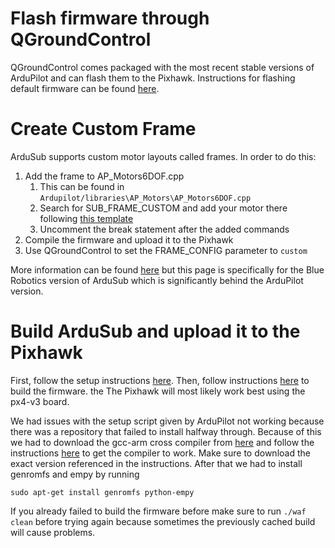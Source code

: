 # Flash firmware through QGroundControl
QGroundControl comes packaged with the most recent stable versions of ArduPilot and can flash them to the Pixhawk. 
Instructions for flashing default firmware can be found [here][1].

# Create Custom Frame
ArduSub supports custom motor layouts called frames. In order to do this:
1. Add the frame to AP_Motors6DOF.cpp
   1. This can be found in `Ardupilot/libraries\AP_Motors\AP_Motors6DOF.cpp`
   2. Search for SUB_FRAME_CUSTOM and add your motor there following [this template][2]
   3. Uncomment the break statement after the added commands
2. Compile the firmware and upload it to the Pixhawk
3. Use QGroundControl to set the FRAME_CONFIG parameter to `custom`

More information can be found [here][3] but this page is specifically for the Blue Robotics version of ArduSub which is significantly
behind the ArduPilot version.


# Build ArduSub and upload it to the Pixhawk
First, follow the setup instructions [here][4]. Then, follow instructions [here][5] to build the firmware. the The Pixhawk will most likely work best using the px4-v3 board.

We had issues with the setup script given by ArduPilot not working because there was a repository that failed to install halfway through. Because of this we had to download the gcc-arm cross compiler from [here][6] and follow the instructions [here][7] to get the compiler to work. Make sure to download the exact version referenced in the instructions. After that we had to install genromfs and empy by running 

`sudo apt-get install genromfs python-empy`

If you already failed to build the firmware before make sure to run `./waf clean` before trying again because sometimes the previously cached build will cause problems.

[1]: https://docs.qgroundcontrol.com/en/SetupView/Firmware.html
[2]: https://www.ardusub.com/developers/developers.html#making-a-custom-configuration
[3]: https://www.ardusub.com/developers/developers.html#developers
[4]: http://ardupilot.org/dev/docs/building-setup-linux.html#building-setup-linux
[5]: https://github.com/ArduPilot/ardupilot/blob/master/BUILD.md
[6]: http://ardupilot.org/dev/docs/building-setup-linux.html#setup-for-other-distributions
[7]: http://ardupilot.org/dev/docs/building-setup-linux.html#compiler
